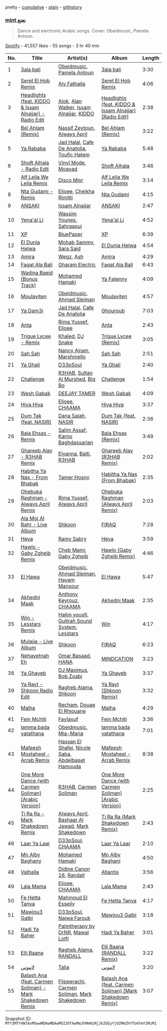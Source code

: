 pretty - [cumulative](/playlists/cumulative/37i9dQZF1DX4rmnjMBxfCv.md) - [plain](/playlists/plain/37i9dQZF1DX4rmnjMBxfCv) - [githistory](https://github.githistory.xyz/mackorone/spotify-playlist-archive/blob/main/playlists/plain/37i9dQZF1DX4rmnjMBxfCv)

### [mint نعنع](https://open.spotify.com/playlist/37i9dQZF1DX4rmnjMBxfCv)

> Dance and electronic Arabic songs\. Cover: Obeidmusic, Pamela Antoun.

[Spotify](https://open.spotify.com/user/spotify) - 41,557 likes - 55 songs - 3 hr 40 min

| No. | Title | Artist(s) | Album | Length |
|---|---|---|---|---|
| 1 | [3ala bali](https://open.spotify.com/track/3qLyA3AChnCW7nsX8f6SOo) | [Obeidmusic](https://open.spotify.com/artist/3kW6Vte9jUSL600uy9qsks), [Pamela Antoun](https://open.spotify.com/artist/68gE2RqxSG5FlbLan5voiN) | [3ala bali](https://open.spotify.com/album/5aO9m9qYapKXLtOIWQPwj5) | 3:30 |
| 2 | [Seret El Hob Remix](https://open.spotify.com/track/2nLsfcz1xMPpRVQbEICa0a) | [Aly Fathalla](https://open.spotify.com/artist/1U9pDbOQmuQ1vHzAF2Bmxp) | [Seret El Hob Remix](https://open.spotify.com/album/6ac2W6mJALSa62m9Rjf8WQ) | 4:06 |
| 3 | [Headlights \(feat\. KIDDO & Issam Alnajjar\) \- Radio Edit](https://open.spotify.com/track/2gqnO3cvjvBNTYr9dMNZIn) | [Alok](https://open.spotify.com/artist/0NGAZxHanS9e0iNHpR8f2W), [Alan Walker](https://open.spotify.com/artist/7vk5e3vY1uw9plTHJAMwjN), [Issam Alnajjar](https://open.spotify.com/artist/6dO0RkhFhjMwLtLQqNgL8r), [KIDDO](https://open.spotify.com/artist/5pXe6yFchq1oyYK3rq2A8i) | [Headlights \(feat\. KIDDO & Issam Alnajjar\) \[Radio Edit\]](https://open.spotify.com/album/6XZqrGWZ3s06HmcCRziviX) | 2:38 |
| 4 | [Bel Ahlam \(Remix\)](https://open.spotify.com/track/5jonBF1ctoQZ3vkaTN5VIv) | [Nassif Zeytoun](https://open.spotify.com/artist/2ieBl5s08uHBwM8sUPvg65), [Always April](https://open.spotify.com/artist/2H7GNVWI7E2oOMkLGUoRsM) | [Bel Ahlam \(Remix\)](https://open.spotify.com/album/7F8KwU004mAZFkyAzzK4qc) | 3:22 |
| 5 | [Ya Rababa](https://open.spotify.com/track/0JbbFcObfoamPYxjFO3Bzo) | [Jad Halal](https://open.spotify.com/artist/1aIWC7EGIcWotOZ8LNHH9j), [Cafe De Anatolia](https://open.spotify.com/artist/2sSSGlRMfz4ZEcw4rw0m0v), [Toufic Hatem](https://open.spotify.com/artist/4j9gpKIArRkQI69agEe0YH) | [Ya Rababa](https://open.spotify.com/album/39MFNRuzV8F5JOChDRpBxe) | 5:48 |
| 6 | [Shoft Alhala \- Radio Edit](https://open.spotify.com/track/6nlJi5I96yMdToZZ7vfKdf) | [Vinyl Mode](https://open.spotify.com/artist/5Hk1jxKs1Qxg8uQY3SrAAv), [Moayad](https://open.spotify.com/artist/6DutMGme3677e88ZM0THXu) | [Shoft Alhala](https://open.spotify.com/album/2h0QwgH6vNBvECQEmTxeH8) | 3:46 |
| 7 | [Alf Leila We Leila Remix](https://open.spotify.com/track/01rqnaEjqaP6luRtxdcaz9) | [Disco Misr](https://open.spotify.com/artist/1HIaYLpcp8yyYRSQFP7vIi) | [Alf Leila We Leila Remix](https://open.spotify.com/album/2FhrWtDmN4u5dLJrrK34mJ) | 3:14 |
| 8 | [Nta Gudami \- Remix](https://open.spotify.com/track/7pxJK697fEgxphm1fxwczS) | [Eljoee](https://open.spotify.com/artist/0Lgc9epqyn4wYEGm8fiaS7), [Cheikha Rimitti](https://open.spotify.com/artist/364dHqe2BwXqmOhgdBXpw8) | [Nta Gudami](https://open.spotify.com/album/1eI7koC3KRAIe8jukAL2GA) | 4:15 |
| 9 | [ANSAKI](https://open.spotify.com/track/4O3GYFwAk96plrsPBaTOAc) | [Issam Alnajjar](https://open.spotify.com/artist/6dO0RkhFhjMwLtLQqNgL8r) | [ANSAKI](https://open.spotify.com/album/5vkbZdEJqhnz7wgRfj6srU) | 2:47 |
| 10 | [Yena'al Li](https://open.spotify.com/track/5HhdXBRK4cI9mVO6Y9G4WT) | [Wassim Younes](https://open.spotify.com/artist/32zfLHQZue9cXu7KF3L8pn), [Sahraaoui](https://open.spotify.com/artist/2dTsEuAzvCDqcUVeOt6yff) | [Yena'al Li](https://open.spotify.com/album/03q6CZrTFtaSAUDi1xdRhs) | 4:52 |
| 11 | [XP](https://open.spotify.com/track/3gPI8ddrbwIILGD7Bm9NEg) | [BluePaper](https://open.spotify.com/artist/6nlIMudcLyn65DpF3jsUOB) | [XP](https://open.spotify.com/album/5tQTtuAYhnDoBNfcuf1Lcd) | 6:39 |
| 12 | [El Dunia Helwa](https://open.spotify.com/track/5mVB0eKgO2b6W8JNEKd8si) | [Mohab Sammy](https://open.spotify.com/artist/223p44YDBTVmvgi2NeHC5j), [Sara Said](https://open.spotify.com/artist/5qgwGFlPCxO4jCEKID6SIE) | [El Dunia Helwa](https://open.spotify.com/album/4DE07uisXHQ7416FuSEAUw) | 4:54 |
| 13 | [Amira](https://open.spotify.com/track/2BHxg3zP8IdRvvWPVavzqB) | [Wegz](https://open.spotify.com/artist/4BKC2HOGEqtYz2Xbgp9N1q), [Ash](https://open.spotify.com/artist/4nkuNzBcYGlNmAqFWbHLqS) | [Amira](https://open.spotify.com/album/1VVZMKjwVA9hvPZcaCepOS) | 4:29 |
| 14 | [Faqat Ala Bali](https://open.spotify.com/track/1wuVpWw54aPEeTrr95uRjp) | [Gharam Electric](https://open.spotify.com/artist/7bSZexnmG19HNWsNh1xok7) | [Faqat Ala Bali](https://open.spotify.com/album/3q8zNHHfUUAMrNgDIan35P) | 6:43 |
| 15 | [Wadina Baeid \(Bonus Track\)](https://open.spotify.com/track/16FIBzbTBwPvO35SFTG4ql) | [Mohamed Hamaki](https://open.spotify.com/artist/6bb9VI1PpPTEmdgcgjTppX) | [Ya Fatenny](https://open.spotify.com/album/4c7UeqkDVT5AZI3hN7oitj) | 4:09 |
| 16 | [Moulayiten](https://open.spotify.com/track/4rPNmktCst6tR92stbrrBR) | [Obeidmusic](https://open.spotify.com/artist/3kW6Vte9jUSL600uy9qsks), [Ahmad Sleiman](https://open.spotify.com/artist/2apfH39lJSec2ItcHaIvzr) | [Moulayiten](https://open.spotify.com/album/38Y1doCUrlX33QLXMkBtCa) | 4:57 |
| 17 | [Ya Dam3i](https://open.spotify.com/track/6sjje7260A90a9bOR6EbYG) | [Jad Halal](https://open.spotify.com/artist/1aIWC7EGIcWotOZ8LNHH9j), [Cafe De Anatolia](https://open.spotify.com/artist/2sSSGlRMfz4ZEcw4rw0m0v) | [Ghouroub](https://open.spotify.com/album/0lgaPIausGrjLHeuY6Dz8V) | 7:03 |
| 18 | [Anta](https://open.spotify.com/track/3SaJambg6zRQ6MWf2pOAC9) | [Rima Yussef](https://open.spotify.com/artist/44AnhJxSH9AE3b6KpO5rZl), [Eljoee](https://open.spotify.com/artist/0Lgc9epqyn4wYEGm8fiaS7) | [Anta](https://open.spotify.com/album/4vPYDw5xJNhJwqFDDJXyfY) | 2:43 |
| 19 | [Trigue Lycee \- Remix](https://open.spotify.com/track/2xQlFQeMuiyOEP3hNaAyfG) | [Khaled](https://open.spotify.com/artist/28ztjHIXceRRntmTUfnmUX), [DJ Snake](https://open.spotify.com/artist/540vIaP2JwjQb9dm3aArA4) | [Trigue Lycee \(Remix\)](https://open.spotify.com/album/2ef5UugVMcYIGQCfLqk9cd) | 3:05 |
| 20 | [Sah Sah](https://open.spotify.com/track/2O6kwqT9Hb38PhHwbCNfOh) | [Nancy Ajram](https://open.spotify.com/artist/0LnHdW6HMPoOlNdhG3DHjE), [Marshmello](https://open.spotify.com/artist/64KEffDW9EtZ1y2vBYgq8T) | [Sah Sah](https://open.spotify.com/album/1vMwkK7I0UWAyTHngnXvuU) | 2:51 |
| 21 | [Ya Ghali](https://open.spotify.com/track/2E2CLOBLGokt6RKbhhIeCn) | [D33pSoul](https://open.spotify.com/artist/2HZLJwBLZN8etpz2ZvHqlL) | [Ya Ghali](https://open.spotify.com/album/4sYmsgBNSQrOXjV4GqmbHE) | 2:40 |
| 22 | [Challenge](https://open.spotify.com/track/3VuaItBnwM73RM50sfZtoS) | [R3HAB](https://open.spotify.com/artist/6cEuCEZu7PAE9ZSzLLc2oQ), [Sultan Al Murshed](https://open.spotify.com/artist/6miZ4J6pxMnkJkrjOLeGeU), [Big Bo](https://open.spotify.com/artist/1BOoFYzb3TDB9BWP8IPmf0) | [Challenge](https://open.spotify.com/album/0i3VC4YjBAhSYFoP7KcPtL) | 1:54 |
| 23 | [Wesh Gabak](https://open.spotify.com/track/7sRWrhHBNDpUyPsjApWqYF) | [DEEJAY TAMER](https://open.spotify.com/artist/4NhgtxJKalwNrFHNGmOUeh) | [Wesh Gabak](https://open.spotify.com/album/1XqsRHBc8YU3Ix5jsvBXWK) | 4:09 |
| 24 | [Hiya Hiya](https://open.spotify.com/track/0tNpveVnqAXngNFP1MWBXn) | [Eljoee](https://open.spotify.com/artist/0Lgc9epqyn4wYEGm8fiaS7), [CHAAMA](https://open.spotify.com/artist/5qwjinowvQNDqyspseSofL) | [Hiya Hiya](https://open.spotify.com/album/79IFajmgcokKaytvnRFomI) | 3:37 |
| 25 | [Dum Tak \(feat\. NASIR\)](https://open.spotify.com/track/524qzN14VG2CCqVgDIiwNA) | [Dana Salah](https://open.spotify.com/artist/7nQVHZnQGjMyc1HSOQW7GZ), [NASIR](https://open.spotify.com/artist/6lNVdJnv3L8A8BsYnfaTD4) | [Dum Tak \(feat\. NASIR\)](https://open.spotify.com/album/12pFrjNH8z7zdZJopRksgy) | 2:36 |
| 26 | [Bala Ehsas \- Remix](https://open.spotify.com/track/7tfqN79YOCofQUGKvdK6gj) | [Salim Assaf](https://open.spotify.com/artist/3D2w7u9CQ0dfJ3xi9Y86Df), [Karno Baghdassarian](https://open.spotify.com/artist/0oOTVy8P8M01l6Pyg4Oz5v) | [Bala Ehsas \(Remix\)](https://open.spotify.com/album/7E6xelo6R9ccoBJguBMwPf) | 3:49 |
| 27 | [Ghareeb Alay \- R3HAB Remix](https://open.spotify.com/track/1U2BAJq4kvET6pN9gZnOvv) | [Elyanna](https://open.spotify.com/artist/0jIWKlfmD4Ew7HeVVrq03g), [Balti](https://open.spotify.com/artist/4cgw3nEf6uOQ2NqHwSXErR), [R3HAB](https://open.spotify.com/artist/6cEuCEZu7PAE9ZSzLLc2oQ) | [Ghareeb Alay \(R3HAB Remix\)](https://open.spotify.com/album/78zVdyVqcYzpQNQWBWVjQv) | 2:02 |
| 28 | [Habitha Ya Nas \- From Bhabak](https://open.spotify.com/track/2SeSRjNj2SJF7Ieo8Q1vnj) | [Tamer Hosny](https://open.spotify.com/artist/4cGfgRmpFc9zgZMfuSXhqy) | [Habitha Ya Nas \(From Bhabak\)](https://open.spotify.com/album/6Bhai5TfTSq9hX4SyHSvGS) | 2:35 |
| 29 | [Ohebuka Raghman \- Always April Remix](https://open.spotify.com/track/6TMz1cbXzWFk5WA9oKwNQl) | [Rima Yussef](https://open.spotify.com/artist/44AnhJxSH9AE3b6KpO5rZl), [Always April](https://open.spotify.com/artist/2H7GNVWI7E2oOMkLGUoRsM) | [Ohebuka Raghman \(Always April Remix\)](https://open.spotify.com/album/2Jy7QVorfZVcjvNXHVMGNo) | 2:03 |
| 30 | [Ala Moj Al Bahr \- Live Album](https://open.spotify.com/track/3rA7tw0opq9qK1NNh2BwaA) | [Shkoon](https://open.spotify.com/artist/3CdsJ9u53uPu3dScKypLVv) | [FIRAQ](https://open.spotify.com/album/0P0KdpLLjNuUNcHKy1aWfV) | 7:28 |
| 31 | [Heya](https://open.spotify.com/track/1FRiynLmE6uEsDayYZflEU) | [Ramy Sabry](https://open.spotify.com/artist/5LtHZB7vU02HtNoOzNcVhc) | [Heya](https://open.spotify.com/album/24O4GnTk1ns6Ok5g2fwv2v) | 3:59 |
| 32 | [Hawlo \- Gaby Zgheib Remix](https://open.spotify.com/track/74cyl9q0lrXuySioeD10kB) | [Cheb Mami](https://open.spotify.com/artist/6vZXamchcIOKzC1c3Elp4J), [Gaby Zgheib](https://open.spotify.com/artist/2tAVxjSZZ5b5d1k360AWJr) | [Hawlo \(Gaby Zgheib Remix\)](https://open.spotify.com/album/4WKR4H1V39EMpgRaT6kzU0) | 4:46 |
| 33 | [El Hawa](https://open.spotify.com/track/6T7WDZFKTZVGxZyRMBZ4AR) | [Obeidmusic](https://open.spotify.com/artist/3kW6Vte9jUSL600uy9qsks), [Ahmad Sleiman](https://open.spotify.com/artist/2apfH39lJSec2ItcHaIvzr), [Hayam Mansour](https://open.spotify.com/artist/0bJAPM1kJipyhjcDcth6D6) | [El Hawa](https://open.spotify.com/album/5AflaEuukgyI5tzO8ciA9T) | 5:47 |
| 34 | [Akhedni Maak](https://open.spotify.com/track/1Z08bNXzoSDyzyIp8Sf3Pj) | [Anthony Keyrouz](https://open.spotify.com/artist/0y4czH6DnvpftiSoy7V3HY), [CHAAMA](https://open.spotify.com/artist/5qwjinowvQNDqyspseSofL) | [Akhedni Maak](https://open.spotify.com/album/0ao8ZKXGvdzrvT0MoLM5em) | 2:35 |
| 35 | [Win \- Lesstars Remix](https://open.spotify.com/track/0F9RxNpcbyw0uif75wpqrz) | [Halim yousfi](https://open.spotify.com/artist/6EUe84nUL0UynwPD7ddtgp), [Gultrah Sound System](https://open.spotify.com/artist/3ifW3hBoqUFSwwwjGrQtba), [Lesstars](https://open.spotify.com/artist/6QKz2YMVPepGdsvvOqeAg9) | [Win](https://open.spotify.com/album/0GNcDMnCoCbAgdgpKZXflS) | 4:17 |
| 36 | [Mulajia \- Live Album](https://open.spotify.com/track/7pFNRS6v5DFPSgeVnkiVEu) | [Shkoon](https://open.spotify.com/artist/3CdsJ9u53uPu3dScKypLVv) | [FIRAQ](https://open.spotify.com/album/0P0KdpLLjNuUNcHKy1aWfV) | 6:23 |
| 37 | [Nehayetnah Eh](https://open.spotify.com/track/6yrNGDJha00kA4zJvF2bTm) | [Omar Basaad](https://open.spotify.com/artist/4DEJR7clVpc8EpPHMWz4RZ), [HANA](https://open.spotify.com/artist/224Zsim3dmWXWYUXFuHv0o) | [MINDCATION](https://open.spotify.com/album/5qsVDa6vDXkyMZPe7tBqPc) | 3:23 |
| 38 | [Ya Ghayeb](https://open.spotify.com/track/5HRonL7F7N4Sd3XeVyLGBt) | [DJ Maximus](https://open.spotify.com/artist/2p0tbndG8hGG7q756YN6WE), [Bob Zoabi](https://open.spotify.com/artist/45Tb1ZlbaGsVsWaWT0P8eW) | [Ya Ghayeb](https://open.spotify.com/album/6XJCSklPxNl8IJZyPOrq3F) | 3:37 |
| 39 | [Ya Rayt \- Shkoon Radio Edit](https://open.spotify.com/track/4dQkzZlY6SKoanDrWGv8WQ) | [Ragheb Alama](https://open.spotify.com/artist/6uOgBVYHvqTGAQ5iVHDVT7), [Shkoon](https://open.spotify.com/artist/3CdsJ9u53uPu3dScKypLVv) | [Ya Rayt \(Shkoon Remix\)](https://open.spotify.com/album/5aBPfggkU1oEEA36MJ3yEg) | 3:32 |
| 40 | [Malha](https://open.spotify.com/track/7CbQfLg4og45pK84irlEd7) | [Recham](https://open.spotify.com/artist/6VG3lHIxKKA5xsVmxLHRfP), [Douae El Rhiouane](https://open.spotify.com/artist/7sgfspDSlZvFOGchSj9Wki) | [Malha](https://open.spotify.com/album/14CyRqR7av8LvM8OfyaBMa) | 4:29 |
| 41 | [Fein Mchiti](https://open.spotify.com/track/3AJQUzPULtbagemZSWt96n) | [Faylasuf](https://open.spotify.com/artist/62pD2B6fmRXxLqZYAyvK74) | [Fein Mchiti](https://open.spotify.com/album/1BznSouUFyp6fZBgQPe3tF) | 3:36 |
| 42 | [lamma bada yatathana](https://open.spotify.com/track/4Pz9TcBWMjH13vMbHItS0v) | [Obeidmusic](https://open.spotify.com/artist/3kW6Vte9jUSL600uy9qsks), [Mia\-Maria](https://open.spotify.com/artist/3kzWp3weeysIkcanxwo43n) | [lamma bada yatathana](https://open.spotify.com/album/276Hm5lY9sd4Rf4hWnjfpU) | 7:01 |
| 43 | [Mafeesh Mostaheel \- Arrab Remix](https://open.spotify.com/track/2pCAbg8LNmLBThAJoA6gj8) | [Hassan El Shafei](https://open.spotify.com/artist/62HptqyCczb1325UIjFF7x), [Nicole Saba](https://open.spotify.com/artist/5rG4r9CUQsfZhjcCiR643w), [Abdelbaset Hamouda](https://open.spotify.com/artist/214and19aAubWpZFKo7bnv) | [Mafeesh Mostaheel \- Arrab Remix](https://open.spotify.com/album/0tPPFYZJFvWbtEg5TQLMrW) | 8:38 |
| 44 | [One More Dance \(with Carmen Soliman\) \[Arabic Version\]](https://open.spotify.com/track/2j0jeaXrBMb6h0SHIk0TEI) | [R3HAB](https://open.spotify.com/artist/6cEuCEZu7PAE9ZSzLLc2oQ), [Carmen Soliman](https://open.spotify.com/artist/5gPruOKbqIMNHlXASmRXXt) | [One More Dance \(with Carmen Soliman\) \[Arabic Version\]](https://open.spotify.com/album/3ETOtpHXlQTP3yKIc2ncAm) | 2:25 |
| 45 | [Ti Ra Ra \- Mark Shakedown Remix](https://open.spotify.com/track/7jXKKQ3PSmxj0sFLnlX0eb) | [Always April](https://open.spotify.com/artist/2H7GNVWI7E2oOMkLGUoRsM), [Bashaar Al Jawad](https://open.spotify.com/artist/6cWm8WSuBJ3D4DYPPjzl3W), [Mark Shakedown](https://open.spotify.com/artist/0owA2yBBDFjsmyBi4pgVgo) | [Ti Ra Ra \(Mark Shakedown Remix\)](https://open.spotify.com/album/71gEymvL5E6UHlvGybgMDH) | 2:43 |
| 46 | [Laar Ya Laar](https://open.spotify.com/track/6p1nVQXxuS3bI5jXxwZnnF) | [D33pSoul](https://open.spotify.com/artist/2HZLJwBLZN8etpz2ZvHqlL), [CHAAMA](https://open.spotify.com/artist/5qwjinowvQNDqyspseSofL) | [Laar Ya Laar](https://open.spotify.com/album/4cpHlMvyOBWGHGAa9sufhw) | 2:10 |
| 47 | [Mn Alby Baghany](https://open.spotify.com/track/4zViTBjVXkd5eaUsSjrhHv) | [Mohamed Hamaki](https://open.spotify.com/artist/6bb9VI1PpPTEmdgcgjTppX) | [Mn Alby Baghani](https://open.spotify.com/album/7f4sCptaAR6iTh3ZnY1ZR7) | 4:50 |
| 48 | [Valhalla](https://open.spotify.com/track/0UbXHdd27A36j54KIopEns) | [Didine Canon 16](https://open.spotify.com/artist/2aVPTWc4WYc7b384eatevF), [Randall](https://open.spotify.com/artist/2SqO0ejUsZ0Z0Rvh4w09Dp) | [Atlantis](https://open.spotify.com/album/2rPedzPOYgNlH7jjwF6bSL) | 3:56 |
| 49 | [Lala Mama](https://open.spotify.com/track/41G8Erys8j0Ijux3HAJ9mp) | [Eljoee](https://open.spotify.com/artist/0Lgc9epqyn4wYEGm8fiaS7), [CHAAMA](https://open.spotify.com/artist/5qwjinowvQNDqyspseSofL) | [Lala Mama](https://open.spotify.com/album/7CGDfjYxjMl8HT49pNydPG) | 2:43 |
| 50 | [Fe Hetta Tanya](https://open.spotify.com/track/6lCoHq4ZBVAVSk83G55nnp) | [Mahmoud El Esseily](https://open.spotify.com/artist/7MGFOSQK8O3im8YslR3DLB) | [Fe Hetta Tanya](https://open.spotify.com/album/2BHwb6p6sLzdNRZkepJNtF) | 4:17 |
| 51 | [Mawjou3 Galbi](https://open.spotify.com/track/6TG4s4lyrLJ8OpaGbgfqGl) | [D33pSoul](https://open.spotify.com/artist/2HZLJwBLZN8etpz2ZvHqlL), [Najwa Farouk](https://open.spotify.com/artist/0nGyyjulhM4IB5kNqyKvGq) | [Mawjou3 Galbi](https://open.spotify.com/album/450bx2egvP32rGdLekadr0) | 3:18 |
| 52 | [Hadi Ya Baher](https://open.spotify.com/track/53Szvpaq39xEpsFFUQ6a7E) | [Palmtherapy by DrNR](https://open.spotify.com/artist/2uPDdfOwM6OE4GFiWEO3ho), [Mawal Lotfi](https://open.spotify.com/artist/3d9xYfE0pPF4VuZQMW7lAN) | [Hadi Ya Baher](https://open.spotify.com/album/6wGy4mcOpjbXhjLvOrwBEe) | 3:01 |
| 53 | [Elli Baana](https://open.spotify.com/track/6mPvxcBg9C5Msy6sJQtLdQ) | [Ragheb Alama](https://open.spotify.com/artist/6uOgBVYHvqTGAQ5iVHDVT7), [RANDALL](https://open.spotify.com/artist/7EIEvxpeoLo0qpHFpSrxOr) | [Elli Baana \(RANDALL Remix\)](https://open.spotify.com/album/0nScFV3dpOKHTivxuxAFqg) | 3:22 |
| 54 | [لاموني](https://open.spotify.com/track/5OsH0PcgKUUnqSP7KM0yCM) | [Talia](https://open.spotify.com/artist/5IiJk1YXeHtE31vo4XBhn8) | [لاموني](https://open.spotify.com/album/3oAQZJwsH6iVQhcTIxtalh) | 3:20 |
| 55 | [Balash Ana \(feat\. Carmen Soliman\) \- Mark Shakedown Remix](https://open.spotify.com/track/5OqRDjqBxLUPMOYCqDbxM1) | [Flipperachi](https://open.spotify.com/artist/7lPCTAKDofGUQgXGonMrKd), [Carmen Soliman](https://open.spotify.com/artist/5gPruOKbqIMNHlXASmRXXt), [Mark Shakedown](https://open.spotify.com/artist/0owA2yBBDFjsmyBi4pgVgo) | [Balash Ana \(feat\. Carmen Soliman\) \[Mark Shakedown Remix\]](https://open.spotify.com/album/0XRO7fTxTScR6cf3HkICBv) | 3:07 |

Snapshot ID: `MTY3MTY4NTAxMSwwMDAwMDAwMGI3OTAwMmJhMmNiMjJkZGEyYjU2MmZhYTU4YmY3MzM1`
